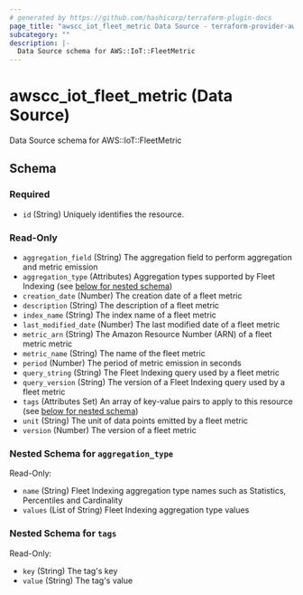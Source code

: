 ```yaml
---
# generated by https://github.com/hashicorp/terraform-plugin-docs
page_title: "awscc_iot_fleet_metric Data Source - terraform-provider-awscc"
subcategory: ""
description: |-
  Data Source schema for AWS::IoT::FleetMetric
---
```


# awscc_iot_fleet_metric (Data Source)

Data Source schema for AWS::IoT::FleetMetric



<!-- schema generated by tfplugindocs -->
## Schema

### Required

- `id` (String) Uniquely identifies the resource.

### Read-Only

- `aggregation_field` (String) The aggregation field to perform aggregation and metric emission
- `aggregation_type` (Attributes) Aggregation types supported by Fleet Indexing (see [below for nested schema](#nestedatt--aggregation_type))
- `creation_date` (Number) The creation date of a fleet metric
- `description` (String) The description of a fleet metric
- `index_name` (String) The index name of a fleet metric
- `last_modified_date` (Number) The last modified date of a fleet metric
- `metric_arn` (String) The Amazon Resource Number (ARN) of a fleet metric metric
- `metric_name` (String) The name of the fleet metric
- `period` (Number) The period of metric emission in seconds
- `query_string` (String) The Fleet Indexing query used by a fleet metric
- `query_version` (String) The version of a Fleet Indexing query used by a fleet metric
- `tags` (Attributes Set) An array of key-value pairs to apply to this resource (see [below for nested schema](#nestedatt--tags))
- `unit` (String) The unit of data points emitted by a fleet metric
- `version` (Number) The version of a fleet metric

<a id="nestedatt--aggregation_type"></a>
### Nested Schema for `aggregation_type`

Read-Only:

- `name` (String) Fleet Indexing aggregation type names such as Statistics, Percentiles and Cardinality
- `values` (List of String) Fleet Indexing aggregation type values


<a id="nestedatt--tags"></a>
### Nested Schema for `tags`

Read-Only:

- `key` (String) The tag's key
- `value` (String) The tag's value


